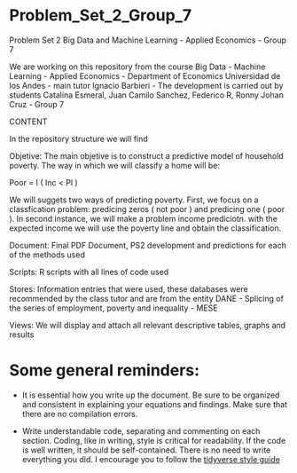 # Problem_Set_2_Group_7

Problem Set 2 Big Data and Machine Learning - Applied Economics - Group 7

We are working on this repository from the course Big Data - Machine Learning - Applied Economics - Department of Economics Universidad de los Andes - main tutor Ignacio Barbieri - The development is carried out by students Catalina Esmeral, Juan Camilo Sanchez, Federico R, Ronny Johan Cruz - Group 7

CONTENT

In the repository structure we will find

Objetive: The main objetive is to construct a predictive model of household poverty. The way in which we will classify a home will be:

Poor = I ( Inc < Pl )

We will suggets two ways of predicting poverty. First, we focus on a classfication problem: predicing zeros ( not poor ) and predicing one ( poor ). In second instance, we will make a problem income prediciotn. with the expected income we will use the poverty line and obtain the classification. 

Document: Final PDF Document, PS2 development and predictions for each of the methods used

Scripts: R scripts with all lines of code used

Stores: Information entries that were used, these databases were recommended by the class tutor and are from the entity DANE - Splicing of the series of employment, poverty and inequality - MESE

Views: We will display and attach all relevant descriptive tables, graphs and results

# Some general reminders: 

- It is essential how you write up the document. Be sure to be organized and consistent in explaining your equations and findings. Make sure that there are no compilation errors.
 
- Write understandable code, separating and commenting on each section. Coding, like in writing, style is critical for readability. If the code is well written, it should be self-contained. There is no need to write everything you did. I encourage you to follow the [tidyverse style guide](https://style.tidyverse.org/)
 

